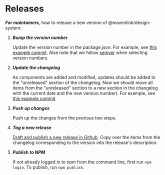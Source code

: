 # Releases

**_For maintainers_**, how to release a new version of @mavenlink/design-system:

1. **_Bump the version number_**

   Update the version number in the package.json. For example, see [this example commit](https://github.com/mavenlink/design-system/commit/783bc20a82503f2332c093b702296527b15a4db0). Alse note that we follow [semver](https://semver.org/) when selecting version numbers.

2. **_Update the changelog_**

   As components are added and modified, updates should be added to the "unreleased" section of the changelog. Now we should move all items from the "unreleased" section to a new section in the changelog with the current date and the new version number). For example, see [this example commit](https://github.com/mavenlink/design-system/commit/783bc20a82503f2332c093b702296527b15a4db0).

3. **_Push up changes_**

   Push up the changes from the previous two steps.

4. **_Tag a new release_**

   [Draft and publish a new release in Github](https://help.github.com/articles/creating-releases/). Copy over the items from the changelog corresponding to the version into the release's description.

5. **_Publish to NPM_**

   If not already logged in to npm from the command line, first run `npm login`. To publish, run `npm publish`.
